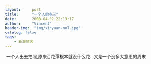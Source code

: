 ```yaml
---
layout:     post
title:      "一个人的春天"
date:       2008-04-02 22:13:17
author:     "Vincent"
header-img:  "img/xinyuan-no7.jpg"
catalog: false
tags:
    - 新浪博客
---
```




 一个人出去拍照,原来百花潭根本就没什么花...又是一个没多大意思的周末





